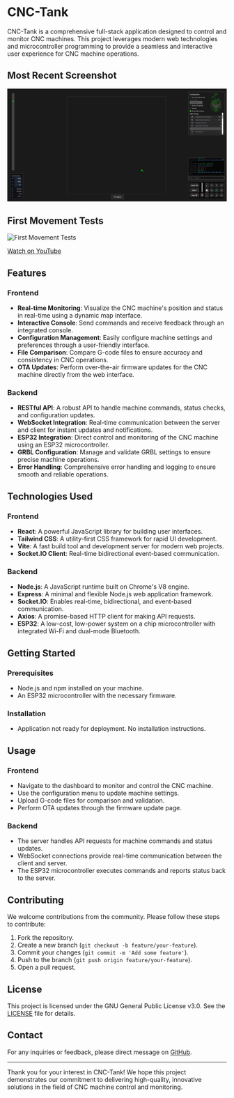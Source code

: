 # CNC-Tank

CNC-Tank is a comprehensive full-stack application designed to control and monitor CNC machines. This project leverages modern web technologies and microcontroller programming to provide a seamless and interactive user experience for CNC machine operations.

## Most Recent Screenshot
![Most Recent Screenshot](.progress/draft6.png)

## First Movement Tests
![First Movement Tests](https://img.youtube.com/vi/2G3iSyjLAHg/0.jpg)

[Watch on YouTube](https://youtu.be/2G3iSyjLAHg)

## Features

### Frontend
- **Real-time Monitoring**: Visualize the CNC machine's position and status in real-time using a dynamic map interface.
- **Interactive Console**: Send commands and receive feedback through an integrated console.
- **Configuration Management**: Easily configure machine settings and preferences through a user-friendly interface.
- **File Comparison**: Compare G-code files to ensure accuracy and consistency in CNC operations.
- **OTA Updates**: Perform over-the-air firmware updates for the CNC machine directly from the web interface.

### Backend
- **RESTful API**: A robust API to handle machine commands, status checks, and configuration updates.
- **WebSocket Integration**: Real-time communication between the server and client for instant updates and notifications.
- **ESP32 Integration**: Direct control and monitoring of the CNC machine using an ESP32 microcontroller.
- **GRBL Configuration**: Manage and validate GRBL settings to ensure precise machine operations.
- **Error Handling**: Comprehensive error handling and logging to ensure smooth and reliable operations.

## Technologies Used

### Frontend
- **React**: A powerful JavaScript library for building user interfaces.
- **Tailwind CSS**: A utility-first CSS framework for rapid UI development.
- **Vite**: A fast build tool and development server for modern web projects.
- **Socket.IO Client**: Real-time bidirectional event-based communication.

### Backend
- **Node.js**: A JavaScript runtime built on Chrome's V8 engine.
- **Express**: A minimal and flexible Node.js web application framework.
- **Socket.IO**: Enables real-time, bidirectional, and event-based communication.
- **Axios**: A promise-based HTTP client for making API requests.
- **ESP32**: A low-cost, low-power system on a chip microcontroller with integrated Wi-Fi and dual-mode Bluetooth.

## Getting Started

### Prerequisites
- Node.js and npm installed on your machine.
- An ESP32 microcontroller with the necessary firmware.

### Installation
- Application not ready for deployment. No installation instructions.

## Usage

### Frontend
- Navigate to the dashboard to monitor and control the CNC machine.
- Use the configuration menu to update machine settings.
- Upload G-code files for comparison and validation.
- Perform OTA updates through the firmware update page.

### Backend
- The server handles API requests for machine commands and status updates.
- WebSocket connections provide real-time communication between the client and server.
- The ESP32 microcontroller executes commands and reports status back to the server.

## Contributing

We welcome contributions from the community. Please follow these steps to contribute:
1. Fork the repository.
2. Create a new branch (`git checkout -b feature/your-feature`).
3. Commit your changes (`git commit -m 'Add some feature'`).
4. Push to the branch (`git push origin feature/your-feature`).
5. Open a pull request.

## License

This project is licensed under the GNU General Public License v3.0. See the [LICENSE](LICENSE) file for details.

## Contact

For any inquiries or feedback, please direct message on [GitHub](https://github.com/MagicInUse).

---

Thank you for your interest in CNC-Tank! We hope this project demonstrates our commitment to delivering high-quality, innovative solutions in the field of CNC machine control and monitoring.
